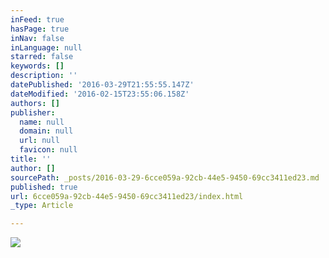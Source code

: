 ```yaml
---
inFeed: true
hasPage: true
inNav: false
inLanguage: null
starred: false
keywords: []
description: ''
datePublished: '2016-03-29T21:55:55.147Z'
dateModified: '2016-02-15T23:55:06.158Z'
authors: []
publisher:
  name: null
  domain: null
  url: null
  favicon: null
title: ''
author: []
sourcePath: _posts/2016-03-29-6cce059a-92cb-44e5-9450-69cc3411ed23.md
published: true
url: 6cce059a-92cb-44e5-9450-69cc3411ed23/index.html
_type: Article

---
```

![](https://the-grid-user-content.s3-us-west-2.amazonaws.com/2968fdaf-3d86-4bac-894b-173b29aa25a8.png)